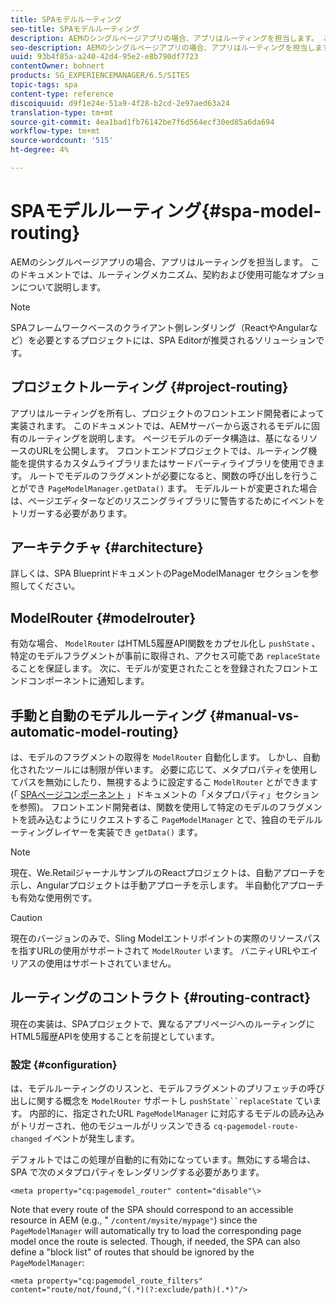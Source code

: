 ```yaml
---
title: SPAモデルルーティング
seo-title: SPAモデルルーティング
description: AEMのシングルページアプリの場合、アプリはルーティングを担当します。 このドキュメントでは、ルーティングメカニズム、契約および使用可能なオプションについて説明します。
seo-description: AEMのシングルページアプリの場合、アプリはルーティングを担当します。 このドキュメントでは、ルーティングメカニズム、契約および使用可能なオプションについて説明します。
uuid: 93b4f85a-a240-42d4-95e2-e8b790df7723
contentOwner: bohnert
products: SG_EXPERIENCEMANAGER/6.5/SITES
topic-tags: spa
content-type: reference
discoiquuid: d9f1e24e-51a9-4f28-b2cd-2e97aed63a24
translation-type: tm+mt
source-git-commit: 4ea1bad1fb76142be7f6d564ecf30ed85a6da694
workflow-type: tm+mt
source-wordcount: '515'
ht-degree: 4%

---
```



# SPAモデルルーティング{#spa-model-routing}

AEMのシングルページアプリの場合、アプリはルーティングを担当します。 このドキュメントでは、ルーティングメカニズム、契約および使用可能なオプションについて説明します。

>[!NOTE]
>
>SPAフレームワークベースのクライアント側レンダリング（ReactやAngularなど）を必要とするプロジェクトには、SPA Editorが推奨されるソリューションです。

## プロジェクトルーティング {#project-routing}

アプリはルーティングを所有し、プロジェクトのフロントエンド開発者によって実装されます。 このドキュメントでは、AEMサーバーから返されるモデルに固有のルーティングを説明します。 ページモデルのデータ構造は、基になるリソースのURLを公開します。 フロントエンドプロジェクトでは、ルーティング機能を提供するカスタムライブラリまたはサードパーティライブラリを使用できます。 ルートでモデルのフラグメントが必要になると、関数の呼び出しを行うことができ `PageModelManager.getData()` ます。 モデルルートが変更された場合は、ページエディターなどのリスニングライブラリに警告するためにイベントをトリガーする必要があります。

## アーキテクチャ {#architecture}

詳しくは、SPA BlueprintドキュメントのPageModelManager [](/help/sites-developing/spa-blueprint.md#pagemodelmanager) セクションを参照してください。

## ModelRouter {#modelrouter}

有効な場合、 `ModelRouter` はHTML5履歴API関数をカプセル化し `pushState` 、特定のモデルフラグメントが事前に取得され、アクセス可能であ `replaceState` ることを保証します。 次に、モデルが変更されたことを登録されたフロントエンドコンポーネントに通知します。

## 手動と自動のモデルルーティング {#manual-vs-automatic-model-routing}

は、モデルのフラグメントの取得を `ModelRouter` 自動化します。 しかし、自動化されたツールには制限が伴います。 必要に応じて、メタプロパティを使用してパスを無効にしたり、無視するように設定するこ `ModelRouter` とができます(「 [SPAページコンポーネント](/help/sites-developing/spa-page-component.md) 」ドキュメントの「メタプロパティ」セクションを参照)。 フロントエンド開発者は、関数を使用して特定のモデルのフラグメントを読み込むようにリクエストするこ `PageModelManager` とで、独自のモデルルーティングレイヤーを実装でき `getData()` ます。

>[!NOTE]
>
>現在、We.RetailジャーナルサンプルのReactプロジェクトは、自動アプローチを示し、Angularプロジェクトは手動アプローチを示します。 半自動化アプローチも有効な使用例です。

>[!CAUTION]
>
>現在のバージョンのみで、Sling Modelエントリポイントの実際のリソースパスを指すURLの使用がサポートされて `ModelRouter` います。 バニティURLやエイリアスの使用はサポートされていません。

## ルーティングのコントラクト {#routing-contract}

現在の実装は、SPAプロジェクトで、異なるアプリページへのルーティングにHTML5履歴APIを使用することを前提としています。

### 設定 {#configuration}

は、モデルルーティングのリスンと、モデルフラグメントのプリフェッチの呼び出しに関する概念を `ModelRouter` サポートし `pushState``replaceState` ています。 内部的に、指定されたURL `PageModelManager` に対応するモデルの読み込みがトリガーされ、他のモジュールがリッスンできる `cq-pagemodel-route-changed` イベントが発生します。

デフォルトではこの処理が自動的に有効になっています。無効にする場合は、SPA で次のメタプロパティをレンダリングする必要があります。

```
<meta property="cq:pagemodel_router" content="disable"\>
```

Note that every route of the SPA should correspond to an accessible resource in AEM (e.g., &quot; `/content/mysite/mypage"`) since the `PageModelManager` will automatically try to load the corresponding page model once the route is selected. Though, if needed, the SPA can also define a &quot;block list&quot; of routes that should be ignored by the `PageModelManager`:

```
<meta property="cq:pagemodel_route_filters" content="route/not/found,^(.*)(?:exclude/path)(.*)"/>
```
